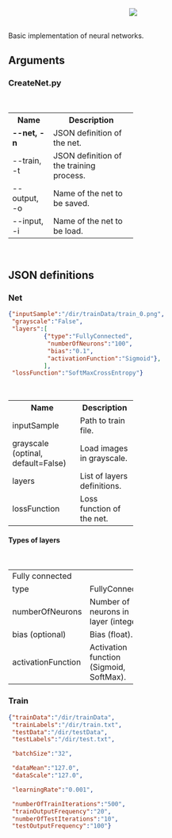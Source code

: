 <div align="center">
  <img src="http://www.stud.fit.vutbr.cz/~xkohut08/logoNeuralBase.png"><br><br>
</div>

Basic implementation of neural networks.

<h2>
Arguments
</h2>
<h3>
CreateNet.py
</h3>
<table style="width:50%">
   <tr>
    <th>Name</th>
    <th>Description</th>
  </tr>
  <tr>
    <td><b>--net, -n</b></td>
    <td>JSON definition of the net.</td>
  </tr>
  <tr>
    <td>--train, -t</td> 
    <td>JSON definition of the training process.</td>
  </tr>
  <tr>
    <td>--output, -o</td> 
    <td>Name of the net to be saved.</td>
  </tr>
   <tr>
    <td>--input, -i</td> 
    <td>Name of the net to be load.</td>
  </tr>
</table>
<br>

<h2>
JSON definitions
</h2>

<h3>
Net
</h3>

```json
{"inputSample":"/dir/trainData/train_0.png",
 "grayscale":"False",
 "layers":[
          {"type":"FullyConnected", 
           "numberOfNeurons":"100",
           "bias":"0.1", 
           "activationFunction":"Sigmoid"},
          ],
 "lossFunction":"SoftMaxCrossEntropy"}
```
<table style="width:50%">
   <tr>
    <th>Name</th>
    <th>Description</th>
  </tr>
  <tr>
    <td>inputSample</td>
    <td>Path to train file.</td>
  </tr>
  <tr>
    <td>grayscale (optinal, default=False)</td> 
    <td>Load images in grayscale.</td>
  </tr>
  <tr>
    <td>layers</td> 
    <td>List of layers definitions.</td>
  </tr>
   <tr>
    <td>lossFunction</td> 
    <td>Loss function of the net.</td>
  </tr>
</table>

<h4>
Types of layers
</h4>

<table style="width:50%">
  <tr>
    <td colspan="2">Fully connected</td>
  </tr>
  <tr>
    <td>type</td>
    <td>FullyConnected</td>
  </tr>
  <tr>
    <td>numberOfNeurons</td> 
    <td>Number of neurons in layer (integer).</td>
  </tr>
  <tr>
    <td>bias (optional)</td> 
    <td>Bias (float).</td>
  </tr>
   <tr>
    <td>activationFunction</td> 
    <td>Activation function (Sigmoid, SoftMax).</td>
  </tr>
</table>



<h3>
Train 
</h3>

```json
{"trainData":"/dir/trainData",
 "trainLabels":"/dir/train.txt",
 "testData":"/dir/testData",
 "testLabels":"/dir/test.txt",

 "batchSize":"32",

 "dataMean":"127.0",
 "dataScale":"127.0",

 "learningRate":"0.001",

 "numberOfTrainIterations":"500",
 "trainOutputFrequency":"20",
 "numberOfTestIterations":"10",
 "testOutputFrequency":"100"}
```

